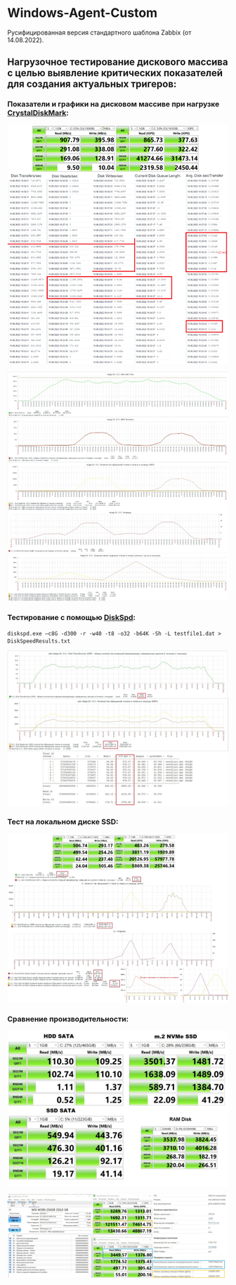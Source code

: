 # Windows-Agent-Custom
Русифицированная версия стандартного шаблона Zabbix (от 14.08.2022).

## Нагрузочное тестирование дискового массива с целью выявление критических показателей для создания актуальных тригеров:

### Показатели и графики на дисковом массиве при нагрузке **[CrystalDiskMark](https://crystalmark.info/en/software/crystaldiskmark):**

![Image alt](https://github.com/Lifailon/Template-Windows-Agent-Custom/blob/rsa/IOps/IOPS.jpg)

![Image alt](https://github.com/Lifailon/Template-Windows-Agent-Custom/blob/rsa/IOps/IOPS-graf.jpg)

### Тестирование с помощью **[DiskSpd](https://github.com/microsoft/diskspd):**

`diskspd.exe –c8G -d300 -r -w40 -t8 -o32 -b64K -Sh -L testfile1.dat > DiskSpeedResults.txt`

![Image alt](https://github.com/Lifailon/Template-Windows-Agent-Custom/blob/rsa/IOps/IOps-DiskSpd.jpg)

### Тест на локальном диске SSD:

![Image alt](https://github.com/Lifailon/Template-Windows-Agent-Custom/blob/rsa/IOps/IOPS-local-ssd.jpg)

### Сравнение производительности:

![Image alt](https://github.com/Lifailon/Template-Windows-Agent-Custom/blob/rsa/IOps/CrystalDiskMark-Comparison.jpg)

![Image alt](https://github.com/Lifailon/Template-Windows-Agent-Custom/blob/rsa/IOps/MSI-M390.jpg)
